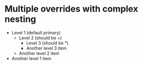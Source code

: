 # Multiple overrides with complex nesting

- Level 1 (default primary)
  * Level 2 (should be +)
    + Level 3 (should be *)
    + Another level 3 item
  * Another level 2 item
- Another level 1 item
